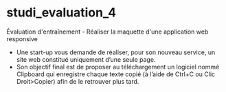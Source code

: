 # studi_evaluation_4
Évaluation d'entraînement - Réaliser la maquette d'une application web responsive

* Une start-up vous demande de réaliser, pour son nouveau service, un site web constitué uniquement d’une seule page.
* Son objectif final est de proposer au téléchargement un logiciel nommé Clipboard qui enregistre chaque texte copié (à l’aide de Ctrl+C ou Clic Droit>Copier) afin de le retrouver plus tard.
